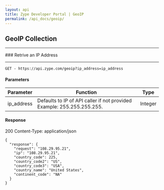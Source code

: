 ```yaml
---
layout: api
title: Zype Developer Portal | GeoIP
permalink: /api_docs/geoip/
---
```


## GeoIP Collection
<hr>
### Retrive an IP Address
<hr>

<pre><code>GET - https://api.zype.com/geoip?ip_address=ip_address
</code></pre>

#### Parameters

Parameter | Function | Type
--------- | -------- | ----
ip_address | Defaults to IP of API caller if not provided Example: 255.255.255.255. | Integer

#### Response
200
Content-Type: application/json
<pre><code>{
  "response": {
    "request": "108.29.95.21",
    "ip": "108.29.95.21",
    "country_code": 225,
    "country_code2": "US",
    "country_code3": "USA",
    "country_name": "United States",
    "continent_code": "NA"
  }
}
</code></pre>
